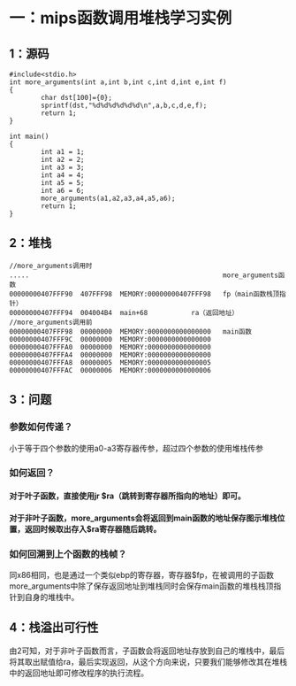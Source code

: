 # 一：mips函数调用堆栈学习实例
## 1：源码
~~~
#include<stdio.h>
int more_arguments(int a,int b,int c,int d,int e,int f)
{
        char dst[100]={0};
        sprintf(dst,"%d%d%d%d%d%d\n",a,b,c,d,e,f);
        return 1;
}

int main()
{
        int a1 = 1;
        int a2 = 2;
        int a3 = 3;
        int a4 = 4;
        int a5 = 5;
        int a6 = 6;
        more_arguments(a1,a2,a3,a4,a5,a6);
        return 1;
}
~~~

## 2：堆栈
~~~
//more_arguments调用时
.....                                                 more_arguments函数
00000000407FFF90  407FFF98  MEMORY:00000000407FFF98   fp（main函数栈顶指针）
00000000407FFF94  004004B4  main+68		      ra（返回地址）	
//more_arguments调用前		
00000000407FFF98  00000000  MEMORY:0000000000000000   main函数	
00000000407FFF9C  00000000  MEMORY:0000000000000000
00000000407FFFA0  00000000  MEMORY:0000000000000000
00000000407FFFA4  00000000  MEMORY:0000000000000000
00000000407FFFA8  00000005  MEMORY:0000000000000005 
00000000407FFFAC  00000006  MEMORY:0000000000000006	   
~~~

## 3：问题
### 参数如何传递？
小于等于四个参数的使用a0-a3寄存器传参，超过四个参数的使用堆栈传参
### 如何返回？
#### 对于叶子函数，直接使用jr $ra（跳转到寄存器所指向的地址）即可。
#### 对于非叶子函数，more_arguments会将返回到main函数的地址保存图示堆栈位置，返回时候取出存入$ra寄存器随后跳转。
### 如何回溯到上个函数的栈帧？
同x86相同，也是通过一个类似ebp的寄存器，寄存器$fp，在被调用的子函数more_arguments中除了保存返回地址到堆栈同时会保存main函数的堆栈栈顶指针到自身的堆栈中。

## 4：栈溢出可行性
由2可知，对于非叶子函数而言，子函数会将返回地址存放到自己的堆栈中，最后将其取出赋值给ra，最后实现返回，从这个方向来说，只要我们能够修改其在堆栈中的返回地址即可修改程序的执行流程。

  
































